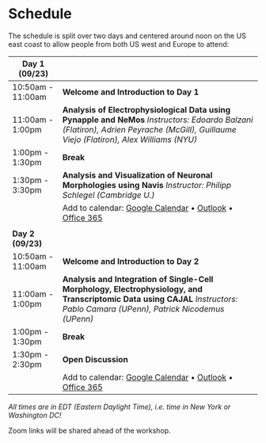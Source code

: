 # Schedule

The schedule is split over two days and centered around noon on the US east coast to allow people from both US west and Europe to attend:


| Day 1 (09/23)      |                                          |
|--------------------|------------------------------------------|
| 10:50am - 11:00am  | **Welcome and Introduction to Day 1**    |
| 11:00am - 1:00pm   | **Analysis of Electrophysiological Data using Pynapple and NeMos** _Instructors: Edoardo Balzani (Flatiron), Adrien Peyrache (McGill), Guillaume Viejo (Flatiron), Alex Williams (NYU)_   |
| 1:00pm - 1:30pm    | **Break**                                |
| 1:30pm - 3:30pm    |  **Analysis and Visualization of Neuronal Morphologies using Navis** _Instructor:  Philipp Schlegel (Cambridge U.)_ |
|                    | Add to calendar: [Google Calendar](https://calendar.google.com/calendar/render?action=TEMPLATE&dates=20240925T144500Z%2F20240925T183000Z&details=&location=Online&text=NeuroPython%202024)  •  [Outlook](https://outlook.live.com/calendar/0/action/compose?allday=false&body=&enddt=2024-09-25T19%3A30%3A00&location=Online&path=%2Fcalendar%2Faction%2Fcompose&rru=addevent&startdt=2024-09-25T15%3A45%3A00&subject=NeuroPython%202024)  •  [Office 365](https://outlook.office.com/calendar/0/action/compose?allday=false&body=&enddt=2024-09-25T19%3A30%3A00&location=Online&path=%2Fcalendar%2Faction%2Fcompose&rru=addevent&startdt=2024-09-25T15%3A45%3A00&subject=NeuroPython%202024) |
|                    |                                          |
| **Day 2 (09/23)**  |                                          |
| 10:50am - 11:00am  | **Welcome and Introduction to Day 2**    |
| 11:00am - 1:00pm   | **Analysis and Integration of Single-Cell Morphology, Electrophysiology, and Transcriptomic Data using CAJAL** _Instructors: Pablo Camara (UPenn), Patrick Nicodemus (UPenn)_                |
| 1:00pm - 1:30pm    | **Break**                                |
| 1:30pm - 2:30pm    | **Open Discussion**                      |
|                    | Add to calendar: [Google Calendar](https://calendar.google.com/calendar/render?action=TEMPLATE&dates=20240924T144500Z%2F20240924T183000Z&details=&location=Online&text=NeuroPython%202024)  •  [Outlook](https://outlook.live.com/calendar/0/action/compose?allday=false&body=&enddt=2024-09-24T19%3A30%3A00&location=Online&path=%2Fcalendar%2Faction%2Fcompose&rru=addevent&startdt=2024-09-24T15%3A45%3A00&subject=NeuroPython%202024)  •  [Office 365](https://outlook.office.com/calendar/0/action/compose?allday=false&body=&enddt=2024-09-24T19%3A30%3A00&location=Online&path=%2Fcalendar%2Faction%2Fcompose&rru=addevent&startdt=2024-09-24T15%3A45%3A00&subject=NeuroPython%202024) |


_All times are in EDT (Eastern Daylight Time), i.e. time in New York or Washington DC!_

Zoom links will be shared ahead of the workshop.


